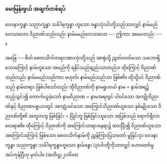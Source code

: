 ### မေးမြန်းဖွယ် အချက်တစ်ရပ်

ဝေဒနာက္ခန္ဓာ သညာက္ခန္ဓာ သင်္ခါရက္ခန္ဓာ ဟူသော ခန္ဓာသုံးပါးတို့သည်သာလျှင် နာမ်မည်လေသလော၊ ဝိညာဏ်သည်လည်း နာမ်မမည်လေသလော --- ဤကား အမေးတည်း --- ။

အဖြေ --- စိတ် စေတသိက်တရားအားလုံးတို့သည် အာရုံသို့ ညွတ်တတ်သော သဘောရှိသောကြောင့် နာမ်ဟူသော အမည်ကို ရနိုင်သည်ချည်းသာတည်း။ 
ထိုကြောင့် ဝိညာဏ်သည်လည်း နာမ်မမည်သည်ကား မဟုတ်၊ နာမ်မည်သည်သာ ဖြစ်၏။ 
ထိုသို့ပင် ဝိညာဏ်သည် နာမ်တရား ဖြစ်ပါသော်လည်း ထိုဝိညာဏ်ကို နာမရူပဝယ် နာမ = နာမ်အရ၌ ထည့်သွင်း၍ ကောက်ယူခဲ့သော် နာမဝိညာဏ = နာမအရတွင် ပါဝင်သော အကျိုးဝိညာဏ်နှင့် ဝိညာဏပစ္စယာတွင် အကျုံးဝင်သော အကြောင်းဝိညာဏ်ဟူသော နှစ်မျိုးသော ဝိညာဏ်တို့၏ အတူတကွ ဖြစ်ခြင်း = ပြိုင်တူ ဖြစ်ခြင်းဟူသော အပြစ်သည် ရောက်ရှိလာလေရာ၏။ 
ထိုကြောင့် ဝိညာဏ်ကို အကြောင်းတရားနေရာ၌ ထားပြီး၍ ဝိညာဏ်ဟူသော အကြောင်းကြောင့် ဖြစ်သော စေတသိက်နာမ်ကို ညွှန်ကြားပြသတော် မူခြင်းငှာ ဝေဒနာက္ခန္ဓာ သညာက္ခန္ဓာ သင်္ခါရက္ခန္ဓာဟူသော နာမ်ခန္ဓာ (၃)ပါးတို့ကိုသာလျှင် ဟောတော်မူအပ်ကုန်ပြီဟု မှတ်ပါ။ (အဘိ၊ဋ္ဌ၊၂၊၁၆၀။)
